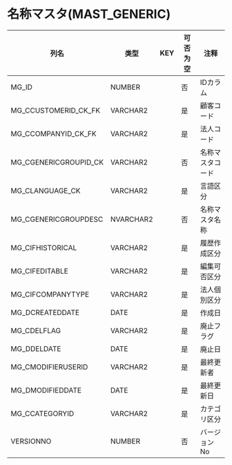 # 名称マスタ(MAST_GENERIC)
| 列名   | 类型   | KEY  | 可否为空 | 注释   |
| ---- | ---- | ---- | ---- | ---- |
|MG_ID|NUMBER||否|IDカラム|
|MG_CCUSTOMERID_CK_FK|VARCHAR2||是|顧客コード|
|MG_CCOMPANYID_CK_FK|VARCHAR2||是|法人コード|
|MG_CGENERICGROUPID_CK|VARCHAR2||否|名称マスタコード|
|MG_CLANGUAGE_CK|VARCHAR2||是|言語区分|
|MG_CGENERICGROUPDESC|NVARCHAR2||否|名称マスタ名称|
|MG_CIFHISTORICAL|VARCHAR2||是|履歴作成区分|
|MG_CIFEDITABLE|VARCHAR2||是|編集可否区分|
|MG_CIFCOMPANYTYPE|VARCHAR2||是|法人個別区分|
|MG_DCREATEDDATE|DATE||是|作成日|
|MG_CDELFLAG|VARCHAR2||是|廃止フラグ|
|MG_DDELDATE|DATE||是|廃止日|
|MG_CMODIFIERUSERID|VARCHAR2||是|最終更新者|
|MG_DMODIFIEDDATE|DATE||是|最終更新日|
|MG_CCATEGORYID|VARCHAR2||是|カテゴリ区分|
|VERSIONNO|NUMBER||否|バージョンNo|
